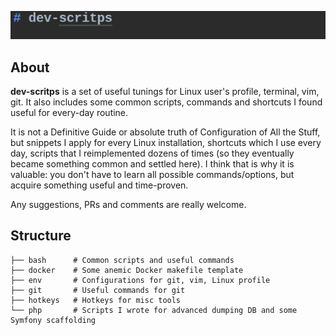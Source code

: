 ![dev-scritps](./logo.png "dev-scritps Logo")

## About
**dev-scritps** is a set of useful tunings for Linux user's profile, terminal, vim, git. It also includes some common scripts, 
commands and shortcuts I found useful for every-day routine. 

It is not a Definitive Guide or absolute truth of Configuration of All the Stuff, but snippets I apply for every Linux installation, 
shortcuts which I use every day, scripts that I reimplemented dozens of times (so they eventually became something common and settled here).
I think that is why it is valuable: you don't have to learn all possible commands/options, but acquire something useful and time-proven.

Any suggestions, PRs and comments are really welcome.         


## Structure
```
├── bash      # Common scripts and useful commands
├── docker    # Some anemic Docker makefile template
├── env       # Configurations for git, vim, Linux profile
├── git       # Useful commands for git
├── hotkeys   # Hotkeys for misc tools
└── php       # Scripts I wrote for advanced dumping DB and some Symfony scaffolding 
```
